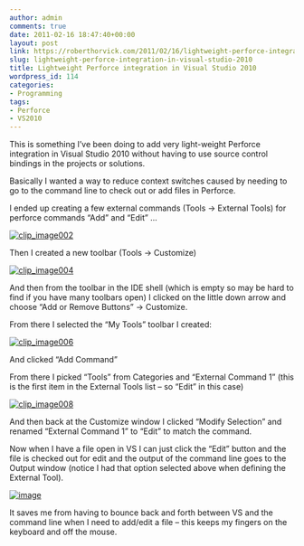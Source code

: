 ```yaml
---
author: admin
comments: true
date: 2011-02-16 18:47:40+00:00
layout: post
link: https://roberthorvick.com/2011/02/16/lightweight-perforce-integration-in-visual-studio-2010/
slug: lightweight-perforce-integration-in-visual-studio-2010
title: Lightweight Perforce integration in Visual Studio 2010
wordpress_id: 114
categories:
- Programming
tags:
- Perforce
- VS2010
---
```


This is something I’ve been doing to add very light-weight Perforce integration in Visual Studio 2010 without having to use source control bindings in the projects or solutions.

 

Basically I wanted a way to reduce context switches caused by needing to go to the command line to check out or add files in Perforce.

 

I ended up creating a few external commands (Tools -> External Tools) for perforce commands “Add” and “Edit” …

 

[![clip_image002](http://www.roberthorvick.com/wp-content/uploads/2011/02/clip_image002_thumb.jpg)](http://www.roberthorvick.com/wp-content/uploads/2011/02/clip_image002.jpg)

 

Then I created a new toolbar (Tools -> Customize)

 

[![clip_image004](http://www.roberthorvick.com/wp-content/uploads/2011/02/clip_image004_thumb.jpg)](http://www.roberthorvick.com/wp-content/uploads/2011/02/clip_image004.jpg)

 

And then from the toolbar in the IDE shell (which is empty so may be hard to find if you have many toolbars open) I clicked on the little down arrow and choose “Add or Remove Buttons” -> Customize.

 

From there I selected the “My Tools” toolbar I created:

 

[![clip_image006](http://www.roberthorvick.com/wp-content/uploads/2011/02/clip_image006_thumb.jpg)](http://www.roberthorvick.com/wp-content/uploads/2011/02/clip_image006.jpg)

 

And clicked “Add Command”

 

From there I picked “Tools” from Categories and “External Command 1” (this is the first item in the External Tools list – so “Edit” in this case)

 

[![clip_image008](http://www.roberthorvick.com/wp-content/uploads/2011/02/clip_image008_thumb.jpg)](http://www.roberthorvick.com/wp-content/uploads/2011/02/clip_image008.jpg)

 

And then back at the Customize window I clicked “Modify Selection” and renamed “External Command 1” to “Edit” to match the command.

 

Now when I have a file open in VS I can just click the “Edit” button and the file is checked out for edit and the output of the command line goes to the Output window (notice I had that option selected above when defining the External Tool).

 

[![image](http://www.roberthorvick.com/wp-content/uploads/2011/02/image_thumb.png)](http://www.roberthorvick.com/wp-content/uploads/2011/02/image.png)

 

It saves me from having to bounce back and forth between VS and the command line when I need to add/edit a file – this keeps my fingers on the keyboard and off the mouse.
